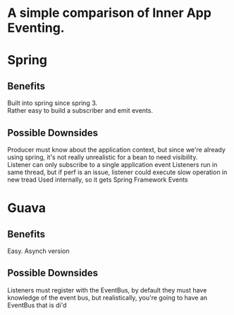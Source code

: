 # A simple comparison of Inner App Eventing.

# Spring

## Benefits
Built into spring since spring 3.  
Rather easy to build a subscriber and emit events.  


## Possible Downsides
Producer must know about the application context, but since we're already using spring, it's not really unrealistic for a bean to need visibility.  
Listener can only subscribe to a single application event
Listeners run in same thread, but if perf is an issue, listener could execute slow operation in new tread
Used internally, so it gets Spring Framework Events

# Guava

## Benefits
Easy.
Asynch version


## Possible Downsides
Listeners must register with the EventBus, by default they must have knowledge of the event bus, but realistically, you're going to have an EventBus that is di'd


